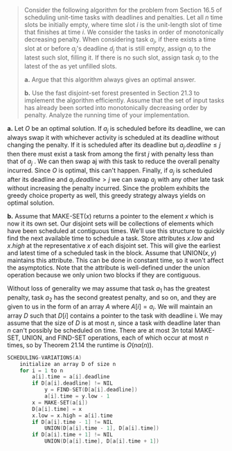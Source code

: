 > Consider the following algorithm for the problem from Section 16.5 of scheduling unit-time tasks with deadlines and penalties. Let all $n$ time slots be initially empty, where time slot $i$ is the unit-length slot of time that finishes at time $i$. We consider the tasks in order of monotonically decreasing penalty. When considering task $a_j$, if there exists a time slot at or before $a_j$'s deadline $d_j$ that is still empty, assign $a_j$ to the latest such slot, filling it. If there is no such slot, assign task $a_j$ to the latest of the as yet unfilled slots.
>
> **a.** Argue that this algorithm always gives an optimal answer.
>
> **b.** Use the fast disjoint-set forest presented in Section 21.3 to implement the algorithm efficiently. Assume that the set of input tasks has already been sorted into monotonically decreasing order by penalty. Analyze the running time of your implementation.

**a.** Let $O$ be an optimal solution. If $a_j$ is scheduled before its deadline, we can always swap it with whichever activity is scheduled at its deadline without changing the penalty. If it is scheduled after its deadline but $a_j.deadline \le j$ then there must exist a task from among the first $j$ with penalty less than that of $a_j$ . We can then swap aj with this task to reduce the overall penalty incurred. Since $O$ is optimal, this can't happen. Finally, if $a_j$ is scheduled after its deadline and $a_j.deadline > j$ we can swap $a_j$ with any other late task without increasing the penalty incurred. Since the problem exhibits the greedy choice property as well, this greedy strategy always yields on optimal solution.

**b.** Assume that $\text{MAKE-SET}(x)$ returns a pointer to the element $x$ which is now it its own set. Our disjoint sets will be collections of elements which have been scheduled at contiguous times. We'll use this structure to quickly find the next available time to schedule a task. Store attributes $x.low$ and $x.high$ at the representative $x$ of each disjoint set. This will give the earliest and latest time of a scheduled task in the block. Assume that $\text{UNION}(x, y)$ maintains this attribute. This can be done in constant time, so it won't affect the asymptotics. Note that the attribute is well-defined under the union operation because we only union two blocks if they are contiguous. 

Without loss of generality we may assume that task $a_1$ has the greatest penalty, task $a_2$ has the second greatest penalty, and so on, and they are given to us in the form of an array $A$ where $A[i] = a_i$. We will maintain an array $D$ such that $D[i]$ contains a pointer to the task with deadline i. We may assume that the size of $D$ is at most $n$, since a task with deadline later than $n$ can't possibly be scheduled on time. There are at most $3n$ total $\text{MAKE-SET}$, $\text{UNION}$, and $\text{FIND-SET}$ operations, each of which occur at most $n$ times, so by Theorem 21.14 the runtime is $O(n\alpha(n))$.

```cpp
SCHEDULING-VARIATIONS(A)
    initialize an array D of size n
    for i = 1 to n
        a[i].time = a[i].deadline
        if D[a[i].deadline] != NIL
            y = FIND-SET(D[a[i].deadline])
            a[i].time = y.low - 1
        x = MAKE-SET(a[i])
        D[a[i].time] = x
        x.low = x.high = a[i].time
        if D[a[i].time - 1] != NIL
            UNION(D[a[i].time - 1], D[a[i].time])
        if D[a[i].time + 1] != NIL
            UNION(D[a[i].time], D[a[i].time + 1])
```
